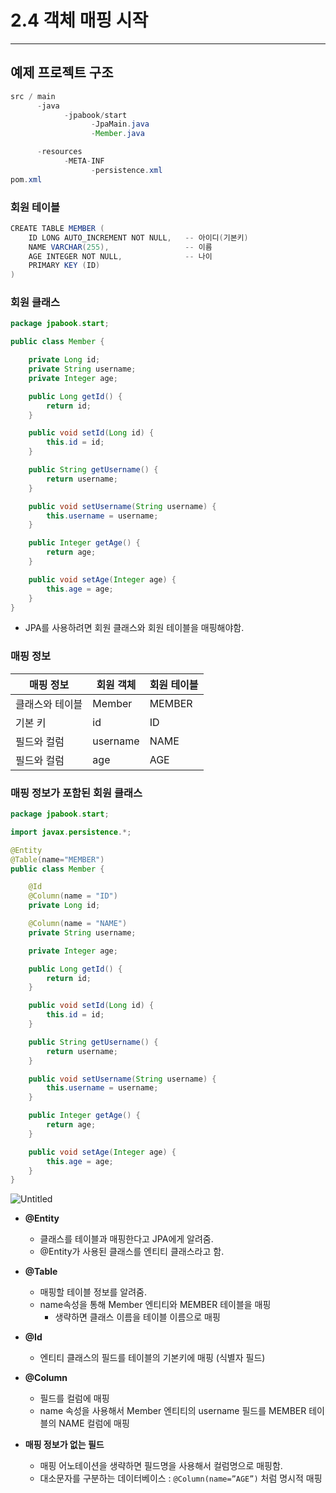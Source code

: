 # 2.4 객체 매핑 시작

---

## 예제 프로젝트 구조

```java
src / main
      -java
            -jpabook/start
                  -JpaMain.java
                  -Member.java

      -resources
            -META-INF
                  -persistence.xml
pom.xml
```

### 회원 테이블

```java
CREATE TABLE MEMBER (
    ID LONG AUTO_INCREMENT NOT NULL,   -- 아이디(기본키)
    NAME VARCHAR(255),                 -- 이름
    AGE INTEGER NOT NULL,              -- 나이
    PRIMARY KEY (ID)
)
```

### 회원 클래스

```java
package jpabook.start;

public class Member {

    private Long id;
    private String username;
    private Integer age;

    public Long getId() {
        return id;
    }

    public void setId(Long id) {
        this.id = id;
    }

    public String getUsername() {
        return username;
    }

    public void setUsername(String username) {
        this.username = username;
    }

    public Integer getAge() {
        return age;
    }

    public void setAge(Integer age) {
        this.age = age;
    }
}
```

- JPA를 사용하려면 회원 클래스와 회원 테이블을 매핑해야함.

### 매핑 정보

| 매핑 정보 | 회원 객체 | 회원 테이블 |
| --- | --- | --- |
| 클래스와 테이블 | Member | MEMBER |
| 기본 키 | id | ID |
| 필드와 컬럼 | username | NAME |
| 필드와 컬럼 | age | AGE |

### ****매핑 정보가 포함된 회원 클래스****

```java
package jpabook.start;

import javax.persistence.*;

@Entity
@Table(name="MEMBER")
public class Member {

    @Id
    @Column(name = "ID")
    private Long id;

    @Column(name = "NAME")
    private String username;

    private Integer age;

    public Long getId() {
        return id;
    }

    public void setId(Long id) {
        this.id = id;
    }

    public String getUsername() {
        return username;
    }

    public void setUsername(String username) {
        this.username = username;
    }

    public Integer getAge() {
        return age;
    }

    public void setAge(Integer age) {
        this.age = age;
    }
}
```

![Untitled](https://github.com/juhyun-99/TIL/assets/72910402/d0b093a7-6ebb-45f3-9864-2fb23aa6fc01)

- **@Entity**
    - 클래스를 테이블과 매핑한다고 JPA에게 알려줌.
    - @Entity가 사용된 클래스를 엔티티 클래스라고 함.
    
- **@Table**
    - 매핑할 테이블 정보를 알려줌.
    - name속성을 통해 Member 엔티티와 MEMBER 테이블을 매핑
        - 생략하면 클래스 이름을 테이블 이름으로 매핑
        
- **@Id**
    - 엔티티 클래스의 필드를 테이블의 기본키에 매핑 (식별자 필드)
    
- **@Column**
    - 필드를 컬럼에 매핑
    - name 속성을 사용해서 Member 엔티티의 username 필드를 MEMBER 테이블의 NAME 컬럼에 매핑
    
- **매핑 정보가 없는 필드**
    - 매핑 어노테이션을 생략하면 필드명을 사용해서 컬럼명으로 매핑함.
    - 대소문자를 구분하는 데이터베이스 : `@Column(name=”AGE”)` 처럼 명시적 매핑
